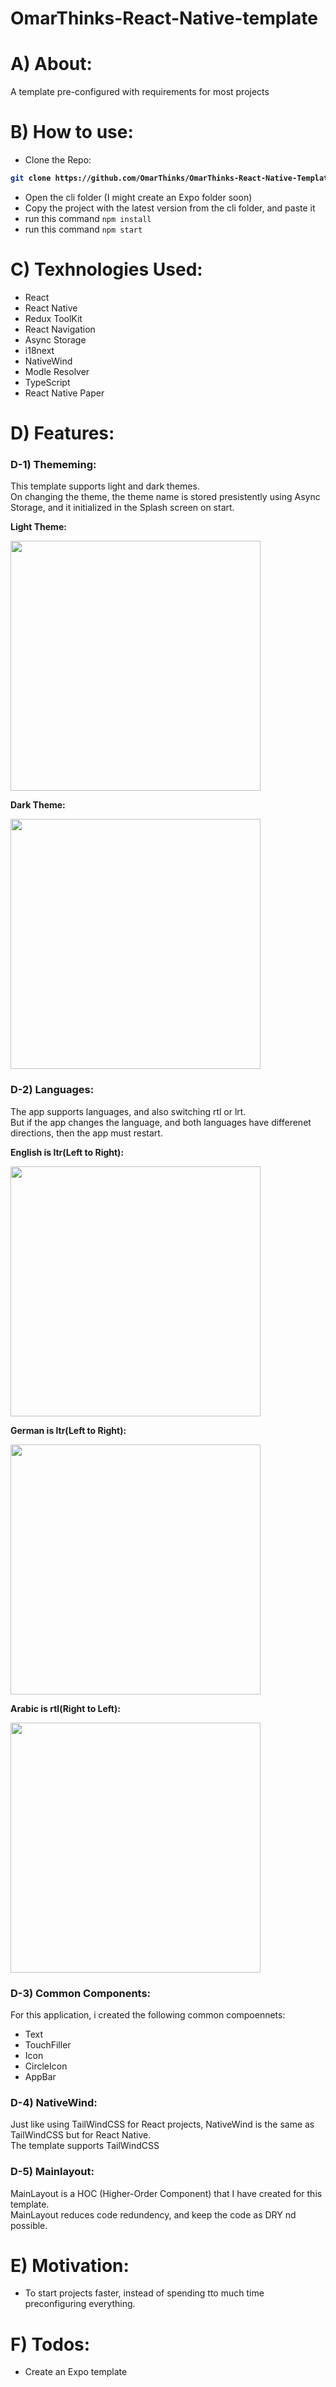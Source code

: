 # OmarThinks-React-Native-template

# A) About:

A template pre-configured with requirements for most projects

# B) How to use:

- Clone the Repo:

<b>

```bash
git clone https://github.com/OmarThinks/OmarThinks-React-Native-Template
```

</b>

- Open the cli folder (I might create an Expo folder soon)
- Copy the project with the latest version from the cli folder, and paste it
- run this command `npm install`
- run this command `npm start`

# C) Texhnologies Used:

- React
- React Native
- Redux ToolKit
- React Navigation
- Async Storage
- i18next
- NativeWind
- Modle Resolver
- TypeScript
- React Native Paper

# D) Features:

### D-1) Thememing:

This template supports light and dark themes.  
On changing the theme, the theme name is stored presistently using Async Storage, and it initialized in the Splash screen on start.

**Light Theme:**

<img src="./images/theme-1.png" width=400>

**Dark Theme:**

<img src="./images/theme-2.png" width=400>

### D-2) Languages:

The app supports languages, and also switching rtl or lrt.  
But if the app changes the language, and both languages have differenet directions, then the app must restart.

**English is ltr(Left to Right):**

<img src="./images/lang-1.png" width=400>

**German is ltr(Left to Right):**

<img src="./images/lang-2.png" width=400>

**Arabic is rtl(Right to Left):**

<img src="./images/lang-3.png" width=400>

### D-3) Common Components:

For this application, i created the following common compoennets:

- Text
- TouchFiller
- Icon
- CircleIcon
- AppBar

### D-4) NativeWind:

Just like using TailWindCSS for React projects, NativeWind is the same as TailWindCSS but for React Native.  
The template supports TailWindCSS

### D-5) Mainlayout:

MainLayout is a HOC (Higher-Order Component) that I have created for this template.  
MainLayout reduces code redundency, and keep the code as DRY nd possible.

# E) Motivation:

- To start projects faster, instead of spending tto much time preconfiguring everything.

# F) Todos:

- Create an Expo template
